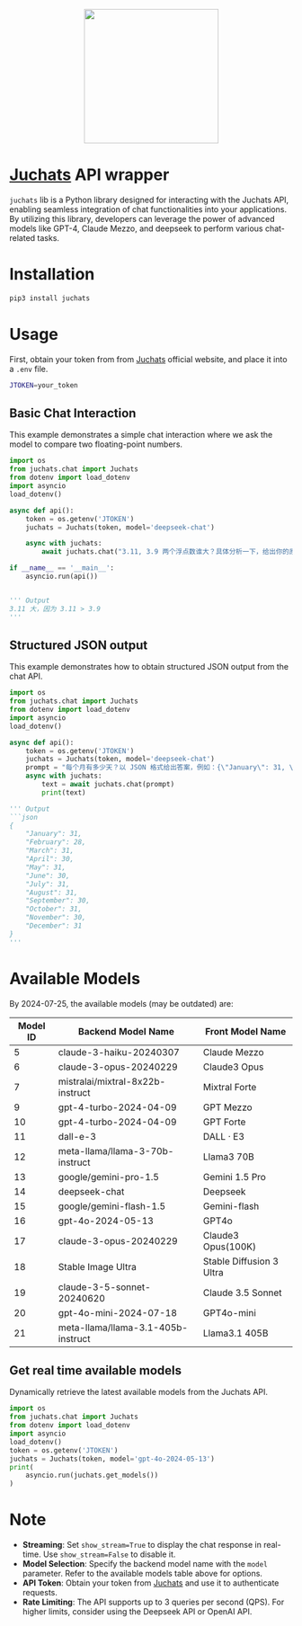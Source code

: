 <div align="center">
<figure style="text-align: center; radius:10pt">
    <img src="https://s3.bmp.ovh/imgs/2024/07/29/b6995f3a712d6586.png" width=239pt radius=10pt>
</figure>
</div>

# [Juchats](https://dlj.one/RNFYxz9) API wrapper

`juchats` lib is a Python library designed for interacting with the Juchats API, enabling seamless integration of chat functionalities into your applications. By utilizing this library, developers can leverage the power of advanced models like GPT-4, Claude Mezzo, and deepseek to perform various chat-related tasks.

# Installation

```bash
pip3 install juchats
```

# Usage

First, obtain your token from from [Juchats](https://dlj.one/RNFYxz9) official website, and place it into a `.env` file.

```bash
JTOKEN=your_token
```

## Basic Chat Interaction

This example demonstrates a simple chat interaction where we ask the model to compare two floating-point numbers.

```python
import os
from juchats.chat import Juchats
from dotenv import load_dotenv
import asyncio
load_dotenv()

async def api():
    token = os.getenv('JTOKEN')
    juchats = Juchats(token, model='deepseek-chat')

    async with juchats:
        await juchats.chat("3.11, 3.9 两个浮点数谁大？具体分析一下，给出你的原因", show_stream=True)

if __name__ == '__main__':
    asyncio.run(api())


''' Output
3.11 大，因为 3.11 > 3.9
'''
```

## Structured JSON output

This example demonstrates how to obtain structured JSON output from the chat API.

````python
import os
from juchats.chat import Juchats
from dotenv import load_dotenv
import asyncio
load_dotenv()

async def api():
    token = os.getenv('JTOKEN')
    juchats = Juchats(token, model='deepseek-chat')
    prompt = "每个月有多少天？以 JSON 格式给出答案，例如：{\"January\": 31, \"February\": 28, ...}"
    async with juchats:
        text = await juchats.chat(prompt)
        print(text)

''' Output
```json
{
    "January": 31,
    "February": 28,
    "March": 31,
    "April": 30,
    "May": 31,
    "June": 30,
    "July": 31,
    "August": 31,
    "September": 30,
    "October": 31,
    "November": 30,
    "December": 31
}
'''
````

# Available Models

By 2024-07-25, the available models (may be outdated) are:

| Model ID | Backend Model Name                 | Front Model Name         |
| -------- | ---------------------------------- | ------------------------ |
| 5        | claude-3-haiku-20240307            | Claude Mezzo             |
| 6        | claude-3-opus-20240229             | Claude3 Opus             |
| 7        | mistralai/mixtral-8x22b-instruct   | Mixtral Forte            |
| 9        | gpt-4-turbo-2024-04-09             | GPT Mezzo                |
| 10       | gpt-4-turbo-2024-04-09             | GPT Forte                |
| 11       | dall-e-3                           | DALL · E3                |
| 12       | meta-llama/llama-3-70b-instruct    | Llama3 70B               |
| 13       | google/gemini-pro-1.5              | Gemini 1.5 Pro           |
| 14       | deepseek-chat                      | Deepseek                 |
| 15       | google/gemini-flash-1.5            | Gemini-flash             |
| 16       | gpt-4o-2024-05-13                  | GPT4o                    |
| 17       | claude-3-opus-20240229             | Claude3 Opus(100K)       |
| 18       | Stable Image Ultra                 | Stable Diffusion 3 Ultra |
| 19       | claude-3-5-sonnet-20240620         | Claude 3.5 Sonnet        |
| 20       | gpt-4o-mini-2024-07-18             | GPT4o-mini               |
| 21       | meta-llama/llama-3.1-405b-instruct | Llama3.1 405B            |

## Get real time available models

Dynamically retrieve the latest available models from the Juchats API.

```python
import os
from juchats.chat import Juchats
from dotenv import load_dotenv
import asyncio
load_dotenv()
token = os.getenv('JTOKEN')
juchats = Juchats(token, model='gpt-4o-2024-05-13')
print(
    asyncio.run(juchats.get_models())
)
```

# Note

- **Streaming**: Set `show_stream=True` to display the chat response in real-time. Use `show_stream=False` to disable it.
- **Model Selection**: Specify the backend model name with the `model` parameter. Refer to the available models table above for options.
- **API Token**: Obtain your token from [Juchats](https://dlj.one/RNFYxz9) and use it to authenticate requests.
- **Rate Limiting**: The API supports up to 3 queries per second (QPS). For higher limits, consider using the Deepseek API or OpenAI API.

